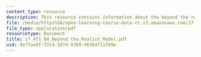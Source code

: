 ```yaml
---
content_type: resource
description: This resource contains information about the beyond the realist model.
file: /media/https%3A/open-learning-course-data-rc.s3.amazonaws.com/17-471-american-national-security-policy-fall-2002/9e77aa9f37c4307d93b9d6364f11fd9e_17_471_04_Beyond_the_Realist_Model.pdf
file_type: application/pdf
resourcetype: Document
title: 17_471_04_Beyond_the_Realist_Model.pdf
uid: 9e77aa9f-37c4-307d-93b9-d6364f11fd9e
---
```

